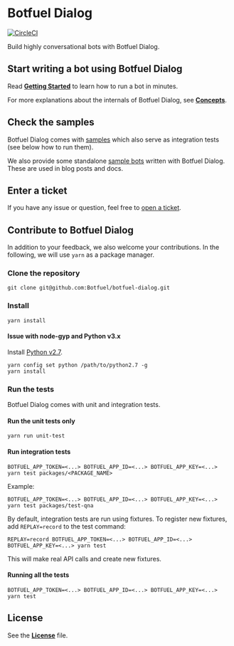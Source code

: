 # Botfuel Dialog

[![CircleCI](https://circleci.com/gh/Botfuel/botfuel-dialog.svg?style=svg)](https://circleci.com/gh/Botfuel/botfuel-dialog)

Build highly conversational bots with Botfuel Dialog.

## Start writing a bot using Botfuel Dialog

Read [**Getting Started**](https://docs.botfuel.io/dialog/tutorials/getting-started) to learn how to run a bot in minutes.

For more explanations about the internals of Botfuel Dialog, see [**Concepts**](https://docs.botfuel.io/dialog/concepts).

## Check the samples

Botfuel Dialog comes with [samples](https://github.com/Botfuel/botfuel-dialog/tree/master/packages) which also serve as integration tests (see below how to run them).

We also provide some standalone [sample bots](https://github.com/topics/botfuel-dialog-samples) written with Botfuel Dialog. These are used in blog posts and docs.

## Enter a ticket

If you have any issue or question, feel free to [open a ticket](https://github.com/Botfuel/botfuel-dialog/issues).

## Contribute to Botfuel Dialog

In addition to your feedback, we also welcome your contributions.
In the following, we will use `yarn` as a package manager.

### Clone the repository

```shell
git clone git@github.com:Botfuel/botfuel-dialog.git
```

### Install

```shell
yarn install
```

#### Issue with node-gyp and Python v3.x

Install [Python v2.7](https://www.python.org/downloads/release/python-2714/).

```shell
yarn config set python /path/to/python2.7 -g
yarn install
```

### Run the tests

Botfuel Dialog comes with unit and integration tests.

#### Run the unit tests only

```shell
yarn run unit-test
```

#### Run integration tests

```shell
BOTFUEL_APP_TOKEN=<...> BOTFUEL_APP_ID=<...> BOTFUEL_APP_KEY=<...> yarn test packages/<PACKAGE_NAME>
```

Example:

```shell
BOTFUEL_APP_TOKEN=<...> BOTFUEL_APP_ID=<...> BOTFUEL_APP_KEY=<...> yarn test packages/test-qna
```

By default, integration tests are run using fixtures.
To register new fixtures, add `REPLAY=record` to the test command:

```shell
REPLAY=record BOTFUEL_APP_TOKEN=<...> BOTFUEL_APP_ID=<...> BOTFUEL_APP_KEY=<...> yarn test
```

This will make real API calls and create new fixtures.

#### Running all the tests

```shell
BOTFUEL_APP_TOKEN=<...> BOTFUEL_APP_ID=<...> BOTFUEL_APP_KEY=<...> yarn test
```

## License

See the [**License**](LICENSE.md) file.
